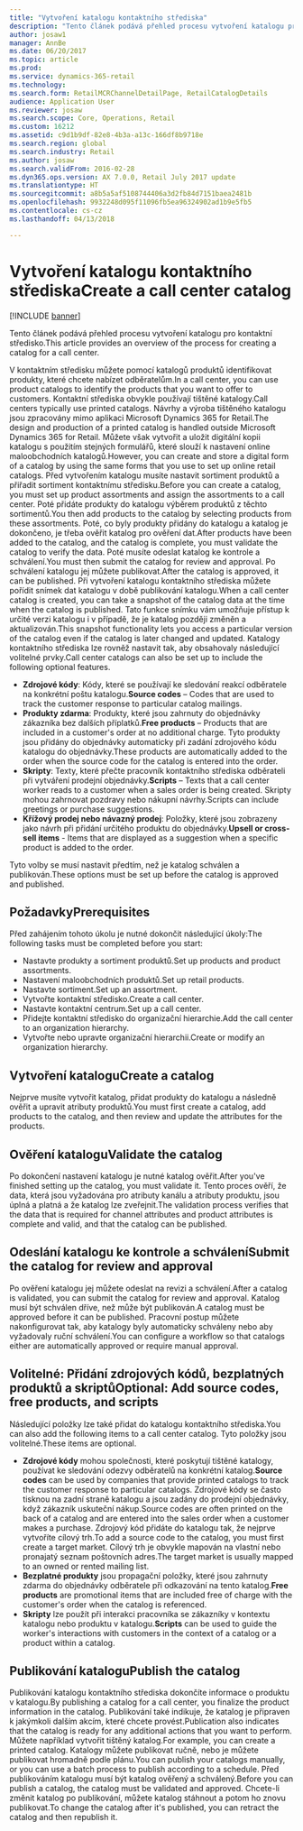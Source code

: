 ```yaml
---
title: "Vytvoření katalogu kontaktního střediska"
description: "Tento článek podává přehled procesu vytvoření katalogu pro kontaktní středisko."
author: josaw1
manager: AnnBe
ms.date: 06/20/2017
ms.topic: article
ms.prod: 
ms.service: dynamics-365-retail
ms.technology: 
ms.search.form: RetailMCRChannelDetailPage, RetailCatalogDetails
audience: Application User
ms.reviewer: josaw
ms.search.scope: Core, Operations, Retail
ms.custom: 16212
ms.assetid: c9d1b9df-82e8-4b3a-a13c-166df8b9718e
ms.search.region: global
ms.search.industry: Retail
ms.author: josaw
ms.search.validFrom: 2016-02-28
ms.dyn365.ops.version: AX 7.0.0, Retail July 2017 update
ms.translationtype: HT
ms.sourcegitcommit: a8b5a5af5108744406a3d2fb84d7151baea2481b
ms.openlocfilehash: 9932248d095f11096fb5ea96324902ad1b9e5fb5
ms.contentlocale: cs-cz
ms.lasthandoff: 04/13/2018

---
```


# <a name="create-a-call-center-catalog"></a><span data-ttu-id="0af0a-103">Vytvoření katalogu kontaktního střediska</span><span class="sxs-lookup"><span data-stu-id="0af0a-103">Create a call center catalog</span></span>

[!INCLUDE [banner](includes/banner.md)]

<span data-ttu-id="0af0a-104">Tento článek podává přehled procesu vytvoření katalogu pro kontaktní středisko.</span><span class="sxs-lookup"><span data-stu-id="0af0a-104">This article provides an overview of the process for creating a catalog for a call center.</span></span> 

<span data-ttu-id="0af0a-105">V kontaktním středisku můžete pomocí katalogů produktů identifikovat produkty, které chcete nabízet odběratelům.</span><span class="sxs-lookup"><span data-stu-id="0af0a-105">In a call center, you can use product catalogs to identify the products that you want to offer to customers.</span></span> <span data-ttu-id="0af0a-106">Kontaktní střediska obvykle používají tištěné katalogy.</span><span class="sxs-lookup"><span data-stu-id="0af0a-106">Call centers typically use printed catalogs.</span></span> <span data-ttu-id="0af0a-107">Návrhy a výroba tištěného katalogu jsou zpracovány mimo aplikaci Microsoft Dynamics 365 for Retail.</span><span class="sxs-lookup"><span data-stu-id="0af0a-107">The design and production of a printed catalog is handled outside Microsoft Dynamics 365 for Retail.</span></span> <span data-ttu-id="0af0a-108">Můžete však vytvořit a uložit digitální kopii katalogu s použitím stejných formulářů, které slouží k nastavení online maloobchodních katalogů.</span><span class="sxs-lookup"><span data-stu-id="0af0a-108">However, you can create and store a digital form of a catalog by using the same forms that you use to set up online retail catalogs.</span></span> <span data-ttu-id="0af0a-109">Před vytvořením katalogu musíte nastavit sortiment produktů a přiřadit sortiment kontaktnímu středisku.</span><span class="sxs-lookup"><span data-stu-id="0af0a-109">Before you can create a catalog, you must set up product assortments and assign the assortments to a call center.</span></span> <span data-ttu-id="0af0a-110">Poté přidáte produkty do katalogu výběrem produktů z těchto sortimentů.</span><span class="sxs-lookup"><span data-stu-id="0af0a-110">You then add products to the catalog by selecting products from these assortments.</span></span> <span data-ttu-id="0af0a-111">Poté, co byly produkty přidány do katalogu a katalog je dokončeno, je třeba ověřit katalog pro ověření dat.</span><span class="sxs-lookup"><span data-stu-id="0af0a-111">After products have been added to the catalog, and the catalog is complete, you must validate the catalog to verify the data.</span></span> <span data-ttu-id="0af0a-112">Poté musíte odeslat katalog ke kontrole a schválení.</span><span class="sxs-lookup"><span data-stu-id="0af0a-112">You must then submit the catalog for review and approval.</span></span> <span data-ttu-id="0af0a-113">Po schválení katalogu jej můžete publikovat.</span><span class="sxs-lookup"><span data-stu-id="0af0a-113">After the catalog is approved, it can be published.</span></span> <span data-ttu-id="0af0a-114">Při vytvoření katalogu kontaktního střediska můžete pořídit snímek dat katalogu v době publikování katalogu.</span><span class="sxs-lookup"><span data-stu-id="0af0a-114">When a call center catalog is created, you can take a snapshot of the catalog data at the time when the catalog is published.</span></span> <span data-ttu-id="0af0a-115">Tato funkce snímku vám umožňuje přístup k určité verzi katalogu i v případě, že je katalog později změněn a aktualizován.</span><span class="sxs-lookup"><span data-stu-id="0af0a-115">This snapshot functionality lets you access a particular version of the catalog even if the catalog is later changed and updated.</span></span> <span data-ttu-id="0af0a-116">Katalogy kontaktního střediska lze rovněž nastavit tak, aby obsahovaly následující volitelné prvky.</span><span class="sxs-lookup"><span data-stu-id="0af0a-116">Call center catalogs can also be set up to include the following optional features.</span></span>

-   <span data-ttu-id="0af0a-117">**Zdrojové kódy**: Kódy, které se používají ke sledování reakcí odběratele na konkrétní poštu katalogu.</span><span class="sxs-lookup"><span data-stu-id="0af0a-117">**Source codes** – Codes that are used to track the customer response to particular catalog mailings.</span></span>
-   <span data-ttu-id="0af0a-118">**Produkty zdarma**: Produkty, které jsou zahrnuty do objednávky zákazníka bez dalších příplatků.</span><span class="sxs-lookup"><span data-stu-id="0af0a-118">**Free products** – Products that are included in a customer's order at no additional charge.</span></span> <span data-ttu-id="0af0a-119">Tyto produkty jsou přidány do objednávky automaticky při zadání zdrojového kódu katalogu do objednávky.</span><span class="sxs-lookup"><span data-stu-id="0af0a-119">These products are automatically added to the order when the source code for the catalog is entered into the order.</span></span>
-   <span data-ttu-id="0af0a-120">**Skripty**: Texty, které přečte pracovník kontaktního střediska odběrateli při vytváření prodejní objednávky.</span><span class="sxs-lookup"><span data-stu-id="0af0a-120">**Scripts** – Texts that a call center worker reads to a customer when a sales order is being created.</span></span> <span data-ttu-id="0af0a-121">Skripty mohou zahrnovat pozdravy nebo nákupní návrhy.</span><span class="sxs-lookup"><span data-stu-id="0af0a-121">Scripts can include greetings or purchase suggestions.</span></span>
-   <span data-ttu-id="0af0a-122">**Křížový prodej nebo návazný prodej**: Položky, které jsou zobrazeny jako návrh při přidání určitého produktu do objednávky.</span><span class="sxs-lookup"><span data-stu-id="0af0a-122">**Upsell or cross-sell items** - Items that are displayed as a suggestion when a specific product is added to the order.</span></span>

<span data-ttu-id="0af0a-123">Tyto volby se musí nastavit předtím, než je katalog schválen a publikován.</span><span class="sxs-lookup"><span data-stu-id="0af0a-123">These options must be set up before the catalog is approved and published.</span></span>

## <a name="prerequisites"></a><span data-ttu-id="0af0a-124">Požadavky</span><span class="sxs-lookup"><span data-stu-id="0af0a-124">Prerequisites</span></span>
<span data-ttu-id="0af0a-125">Před zahájením tohoto úkolu je nutné dokončit následující úkoly:</span><span class="sxs-lookup"><span data-stu-id="0af0a-125">The following tasks must be completed before you start:</span></span>

-   <span data-ttu-id="0af0a-126">Nastavte produkty a sortiment produktů.</span><span class="sxs-lookup"><span data-stu-id="0af0a-126">Set up products and product assortments.</span></span>
-   <span data-ttu-id="0af0a-127">Nastavení maloobchodních produktů.</span><span class="sxs-lookup"><span data-stu-id="0af0a-127">Set up retail products.</span></span>
-   <span data-ttu-id="0af0a-128">Nastavte sortiment.</span><span class="sxs-lookup"><span data-stu-id="0af0a-128">Set up an assortment.</span></span>
-   <span data-ttu-id="0af0a-129">Vytvořte kontaktní středisko.</span><span class="sxs-lookup"><span data-stu-id="0af0a-129">Create a call center.</span></span>
-   <span data-ttu-id="0af0a-130">Nastavte kontaktní centrum.</span><span class="sxs-lookup"><span data-stu-id="0af0a-130">Set up a call center.</span></span>
-   <span data-ttu-id="0af0a-131">Přidejte kontaktní středisko do organizační hierarchie.</span><span class="sxs-lookup"><span data-stu-id="0af0a-131">Add the call center to an organization hierarchy.</span></span>
-   <span data-ttu-id="0af0a-132">Vytvořte nebo upravte organizační hierarchii.</span><span class="sxs-lookup"><span data-stu-id="0af0a-132">Create or modify an organization hierarchy.</span></span>

## <a name="create-a-catalog"></a><span data-ttu-id="0af0a-133">Vytvoření katalogu</span><span class="sxs-lookup"><span data-stu-id="0af0a-133">Create a catalog</span></span>
<span data-ttu-id="0af0a-134">Nejprve musíte vytvořit katalog, přidat produkty do katalogu a následně ověřit a upravit atributy produktů.</span><span class="sxs-lookup"><span data-stu-id="0af0a-134">You must first create a catalog, add products to the catalog, and then review and update the attributes for the products.</span></span>

## <a name="validate-the-catalog"></a><span data-ttu-id="0af0a-135">Ověření katalogu</span><span class="sxs-lookup"><span data-stu-id="0af0a-135">Validate the catalog</span></span>
<span data-ttu-id="0af0a-136">Po dokončení nastavení katalogu je nutné katalog ověřit.</span><span class="sxs-lookup"><span data-stu-id="0af0a-136">After you've finished setting up the catalog, you must validate it.</span></span> <span data-ttu-id="0af0a-137">Tento proces ověří, že data, která jsou vyžadována pro atributy kanálu a atributy produktu, jsou úplná a platná a že katalog lze zveřejnit.</span><span class="sxs-lookup"><span data-stu-id="0af0a-137">The validation process verifies that the data that is required for channel attributes and product attributes is complete and valid, and that the catalog can be published.</span></span>

## <a name="submit-the-catalog-for-review-and-approval"></a><span data-ttu-id="0af0a-138">Odeslání katalogu ke kontrole a schválení</span><span class="sxs-lookup"><span data-stu-id="0af0a-138">Submit the catalog for review and approval</span></span>
<span data-ttu-id="0af0a-139">Po ověření katalogu jej můžete odeslat na revizi a schválení.</span><span class="sxs-lookup"><span data-stu-id="0af0a-139">After a catalog is validated, you can submit the catalog for review and approval.</span></span> <span data-ttu-id="0af0a-140">Katalog musí být schválen dříve, než může být publikován.</span><span class="sxs-lookup"><span data-stu-id="0af0a-140">A catalog must be approved before it can be published.</span></span> <span data-ttu-id="0af0a-141">Pracovní postup můžete nakonfigurovat tak, aby katalogy byly automaticky schváleny nebo aby vyžadovaly ruční schválení.</span><span class="sxs-lookup"><span data-stu-id="0af0a-141">You can configure a workflow so that catalogs either are automatically approved or require manual approval.</span></span>

## <a name="optional-add-source-codes-free-products-and-scripts"></a><span data-ttu-id="0af0a-142">Volitelné: Přidání zdrojových kódů, bezplatných produktů a skriptů</span><span class="sxs-lookup"><span data-stu-id="0af0a-142">Optional: Add source codes, free products, and scripts</span></span>
<span data-ttu-id="0af0a-143">Následující položky lze také přidat do katalogu kontaktního střediska.</span><span class="sxs-lookup"><span data-stu-id="0af0a-143">You can also add the following items to a call center catalog.</span></span> <span data-ttu-id="0af0a-144">Tyto položky jsou volitelné.</span><span class="sxs-lookup"><span data-stu-id="0af0a-144">These items are optional.</span></span>

-   <span data-ttu-id="0af0a-145">**Zdrojové kódy** mohou společnosti, které poskytují tištěné katalogy, používat ke sledování odezvy odběratelů na konkrétní katalog.</span><span class="sxs-lookup"><span data-stu-id="0af0a-145">**Source codes** can be used by companies that provide printed catalogs to track the customer response to particular catalogs.</span></span> <span data-ttu-id="0af0a-146">Zdrojové kódy se často tisknou na zadní straně katalogu a jsou zadány do prodejní objednávky, když zákazník uskuteční nákup.</span><span class="sxs-lookup"><span data-stu-id="0af0a-146">Source codes are often printed on the back of a catalog and are entered into the sales order when a customer makes a purchase.</span></span> <span data-ttu-id="0af0a-147">Zdrojový kód přidáte do katalogu tak, že nejprve vytvoříte cílový trh.</span><span class="sxs-lookup"><span data-stu-id="0af0a-147">To add a source code to the catalog, you must first create a target market.</span></span> <span data-ttu-id="0af0a-148">Cílový trh je obvykle mapován na vlastní nebo pronajatý seznam poštovních adres.</span><span class="sxs-lookup"><span data-stu-id="0af0a-148">The target market is usually mapped to an owned or rented mailing list.</span></span>
-   <span data-ttu-id="0af0a-149">**Bezplatné produkty** jsou propagační položky, které jsou zahrnuty zdarma do objednávky odběratele při odkazování na tento katalog.</span><span class="sxs-lookup"><span data-stu-id="0af0a-149">**Free products** are promotional items that are included free of charge with the customer's order when the catalog is referenced.</span></span>
-   <span data-ttu-id="0af0a-150">**Skripty** lze použít při interakci pracovníka se zákazníky v kontextu katalogu nebo produktu v katalogu.</span><span class="sxs-lookup"><span data-stu-id="0af0a-150">**Scripts** can be used to guide the worker's interactions with customers in the context of a catalog or a product within a catalog.</span></span>

## <a name="publish-the-catalog"></a><span data-ttu-id="0af0a-151">Publikování katalogu</span><span class="sxs-lookup"><span data-stu-id="0af0a-151">Publish the catalog</span></span>
<span data-ttu-id="0af0a-152">Publikování katalogu kontaktního střediska dokončíte informace o produktu v katalogu.</span><span class="sxs-lookup"><span data-stu-id="0af0a-152">By publishing a catalog for a call center, you finalize the product information in the catalog.</span></span> <span data-ttu-id="0af0a-153">Publikování také indikuje, že katalog je připraven k jakýmkoli dalším akcím, které chcete provést.</span><span class="sxs-lookup"><span data-stu-id="0af0a-153">Publication also indicates that the catalog is ready for any additional actions that you want to perform.</span></span> <span data-ttu-id="0af0a-154">Můžete například vytvořit tištěný katalog.</span><span class="sxs-lookup"><span data-stu-id="0af0a-154">For example, you can create a printed catalog.</span></span> <span data-ttu-id="0af0a-155">Katalogy můžete publikovat ručně, nebo je můžete publikovat hromadně podle plánu.</span><span class="sxs-lookup"><span data-stu-id="0af0a-155">You can publish your catalogs manually, or you can use a batch process to publish according to a schedule.</span></span> <span data-ttu-id="0af0a-156">Před publikováním katalogu musí být katalog ověřený a schválený.</span><span class="sxs-lookup"><span data-stu-id="0af0a-156">Before you can publish a catalog, the catalog must be validated and approved.</span></span> <span data-ttu-id="0af0a-157">Chcete-li změnit katalog po publikování, můžete katalog stáhnout a potom ho znovu publikovat.</span><span class="sxs-lookup"><span data-stu-id="0af0a-157">To change the catalog after it's published, you can retract the catalog and then republish it.</span></span>




